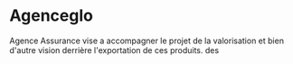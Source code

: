 # Agenceglo
Agence Assurance vise a accompagner le projet de la valorisation et bien d'autre vision derrière l'exportation de ces produits. des  
